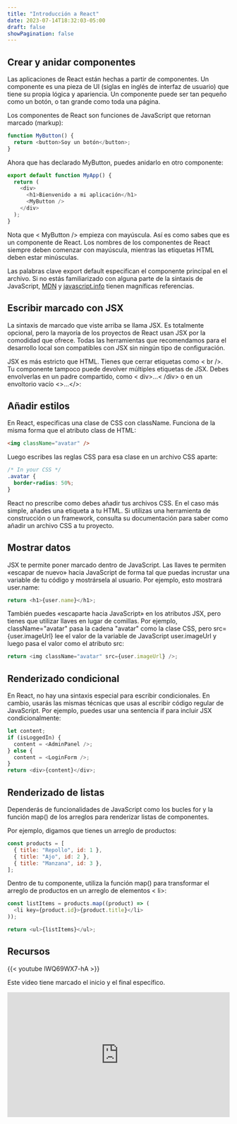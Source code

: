 ```yaml
---
title: "Introducción a React"
date: 2023-07-14T18:32:03-05:00
draft: false
showPagination: false
---
```


## Crear y anidar componentes

Las aplicaciones de React están hechas a partir de componentes. Un componente es una pieza de UI (siglas en inglés de interfaz de usuario) que tiene su propia lógica y apariencia. Un componente puede ser tan pequeño como un botón, o tan grande como toda una página.

Los componentes de React son funciones de JavaScript que retornan marcado (markup):

```js
function MyButton() {
  return <button>Soy un botón</button>;
}
```

Ahora que has declarado MyButton, puedes anidarlo en otro componente:

```js
export default function MyApp() {
  return (
    <div>
      <h1>Bienvenido a mi aplicación</h1>
      <MyButton />
    </div>
  );
}
```

Nota que < MyButton /> empieza con mayúscula. Así es como sabes que es un componente de React. Los nombres de los componentes de React siempre deben comenzar con mayúscula, mientras las etiquetas HTML deben estar minúsculas.

Las palabras clave export default especifican el componente principal en el archivo. Si no estás familiarizado con alguna parte de la sintaxis de JavaScript, [MDN](https://developer.mozilla.org/es/docs/web/javascript/reference/statements/export) y [javascript.info](https://javascript.info/import-export) tienen magníficas referencias.

## Escribir marcado con JSX

La sintaxis de marcado que viste arriba se llama JSX. Es totalmente opcional, pero la mayoría de los proyectos de React usan JSX por la comodidad que ofrece. Todas las herramientas que recomendamos para el desarrollo local son compatibles con JSX sin ningún tipo de configuración.

JSX es más estricto que HTML. Tienes que cerrar etiquetas como < br />. Tu componente tampoco puede devolver múltiples etiquetas de JSX. Debes envolverlas en un padre compartido, como < div>...< /div> o en un envoltorio vacío <>...</>:

## Añadir estilos

En React, especificas una clase de CSS con className. Funciona de la misma forma que el atributo class de HTML:

```html
<img className="avatar" />
```

Luego escribes las reglas CSS para esa clase en un archivo CSS aparte:

```css
/* In your CSS */
.avatar {
  border-radius: 50%;
}
```

React no prescribe como debes añadir tus archivos CSS. En el caso más simple, añades una etiqueta <link> a tu HTML. Si utilizas una herramienta de construcción o un framework, consulta su documentación para saber como añadir un archivo CSS a tu proyecto.

## Mostrar datos

JSX te permite poner marcado dentro de JavaScript. Las llaves te permiten «escapar de nuevo» hacia JavaScript de forma tal que puedas incrustar una variable de tu código y mostrársela al usuario. Por ejemplo, esto mostrará user.name:

```js
return <h1>{user.name}</h1>;
```

También puedes «escaparte hacia JavaScript» en los atributos JSX, pero tienes que utilizar llaves en lugar de comillas. Por ejemplo, className="avatar" pasa la cadena "avatar" como la clase CSS, pero src={user.imageUrl} lee el valor de la variable de JavaScript user.imageUrl y luego pasa el valor como el atributo src:

```js
return <img className="avatar" src={user.imageUrl} />;
```

## Renderizado condicional

En React, no hay una sintaxis especial para escribir condicionales. En cambio, usarás las mismas técnicas que usas al escribir código regular de JavaScript. Por ejemplo, puedes usar una sentencia if para incluir JSX condicionalmente:

```js
let content;
if (isLoggedIn) {
  content = <AdminPanel />;
} else {
  content = <LoginForm />;
}
return <div>{content}</div>;
```

## Renderizado de listas

Dependerás de funcionalidades de JavaScript como los bucles for y la función map() de los arreglos para renderizar listas de componentes.

Por ejemplo, digamos que tienes un arreglo de productos:

```js
const products = [
  { title: "Repollo", id: 1 },
  { title: "Ajo", id: 2 },
  { title: "Manzana", id: 3 },
];
```

Dentro de tu componente, utiliza la función map() para transformar el arreglo de productos en un arreglo de elementos < li>:

```js
const listItems = products.map((product) => (
  <li key={product.id}>{product.title}</li>
));

return <ul>{listItems}</ul>;
```

## Recursos

{{< youtube lWQ69WX7-hA >}}
<br>

Este video tiene marcado el inicio y el final específico.

<div style="position: relative; padding-bottom: 56.25%; height: 0; overflow: hidden;">
  <iframe style="position: absolute; top: 0; left: 0; width: 100%; height: 100%; border:0;" src="https://www.youtube.com/embed/7iobxzd_2wY?start=0&end=2630" title="YouTube video player" frameborder="0" allow="accelerometer; autoplay; clipboard-write; encrypted-media; gyroscope; picture-in-picture; web-share" allowfullscreen></iframe>
</div>
